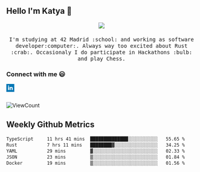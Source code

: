 
## Hello I'm Katya :wave:

<p align="center">
  <img src="https://raw.githubusercontent.com/coderjojo/coderjojo/master/img/github.gif" width=100>
  <br><br>
  <samp>
    I'm studying at 42 Madrid :school: </a> and working as software developer:computer:. Always way too excited about Rust :crab:. Occasionaly I do participate in Hackathons :bulb: and play Chess.
  </samp>
</p>

### Connect with me :smiley:
<a href="https://www.linkedin.com/in/ekaterina-prusakova-b209b494/">
  <img align="left" alt="Katya Prusakova" width="21px" src="https://raw.githubusercontent.com/edent/SuperTinyIcons/099dc12b59179d07d534069bc8551718f786d91a/images/svg/linkedin.svg" />
</a>
<br/><br/>


<!--  ![visitors](https://visitor-badge.glitch.me/badge?page_id=KatyaPrusakova/KatyaPrusakova) -->

![ViewCount](https://views.whatilearened.today/views/github/KatyaPrusakova/views.svg)

## Weekly Github Metrics

<!--START_SECTION:waka-->

```text
TypeScript     11 hrs 41 mins  ██████████████░░░░░░░░░░░   55.65 %
Rust           7 hrs 11 mins   ████████▓░░░░░░░░░░░░░░░░   34.25 %
YAML           29 mins         ▓░░░░░░░░░░░░░░░░░░░░░░░░   02.33 %
JSON           23 mins         ▒░░░░░░░░░░░░░░░░░░░░░░░░   01.84 %
Docker         19 mins         ▒░░░░░░░░░░░░░░░░░░░░░░░░   01.56 %
```

<!--END_SECTION:waka-->
